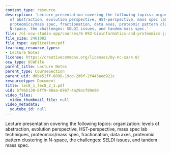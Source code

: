 ```yaml
---
content_type: resource
description: 'Lecture presentation covering the following topics: organization: levels
  of abstraction, evolution perspective, HST-perspective, mass spec lab techniques,
  proteomics/mass spec, fractionation, data axes, proteomic pattern clustering in
  N-space, the challenges: SELDI issues, and tandem mass spec.'
file: /ol-ocw-studio-app/courses/6-092-bioinformatics-and-proteomics-january-iap-2005/bf96b1306ff998aa09674a29acf89e90_lec8_1_lec8_2_1.pdf
file_size: 2461082
file_type: application/pdf
learning_resource_types:
- Lecture Notes
license: https://creativecommons.org/licenses/by-nc-sa/4.0/
ocw_type: OCWFile
parent_title: Lecture Notes
parent_type: CourseSection
parent_uid: d0be52ff-8098-19cd-2d6f-2f443aed921c
resourcetype: Document
title: lec8_1_lec8_2_1.pdf
uid: bf96b130-6ff9-98aa-0967-4a29acf89e90
video_files:
  video_thumbnail_file: null
video_metadata:
  youtube_id: null
---
```

Lecture presentation covering the following topics: organization: levels of abstraction, evolution perspective, HST-perspective, mass spec lab techniques, proteomics/mass spec, fractionation, data axes, proteomic pattern clustering in N-space, the challenges: SELDI issues, and tandem mass spec.